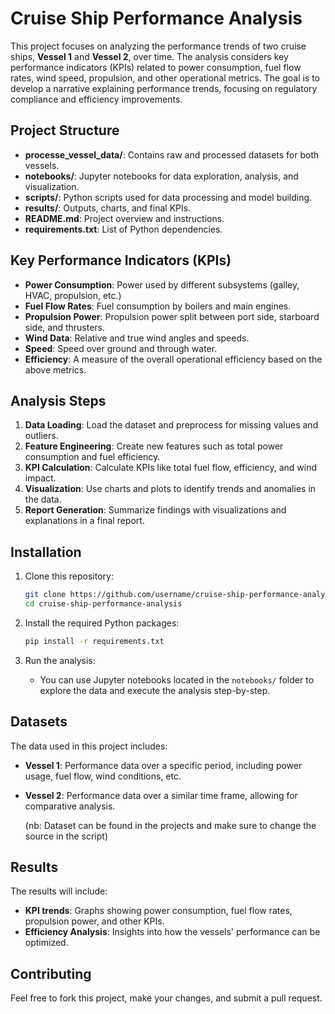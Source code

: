 # Cruise Ship Performance Analysis

This project focuses on analyzing the performance trends of two cruise ships, **Vessel 1** and **Vessel 2**, over time. The analysis considers key performance indicators (KPIs) related to power consumption, fuel flow rates, wind speed, propulsion, and other operational metrics. The goal is to develop a narrative explaining performance trends, focusing on regulatory compliance and efficiency improvements.

## Project Structure

- **processe_vessel_data/**: Contains raw and processed datasets for both vessels.
- **notebooks/**: Jupyter notebooks for data exploration, analysis, and visualization.
- **scripts/**: Python scripts used for data processing and model building.
- **results/**: Outputs, charts, and final KPIs.
- **README.md**: Project overview and instructions.
- **requirements.txt**: List of Python dependencies.

## Key Performance Indicators (KPIs)

- **Power Consumption**: Power used by different subsystems (galley, HVAC, propulsion, etc.)
- **Fuel Flow Rates**: Fuel consumption by boilers and main engines.
- **Propulsion Power**: Propulsion power split between port side, starboard side, and thrusters.
- **Wind Data**: Relative and true wind angles and speeds.
- **Speed**: Speed over ground and through water.
- **Efficiency**: A measure of the overall operational efficiency based on the above metrics.

## Analysis Steps

1. **Data Loading**: Load the dataset and preprocess for missing values and outliers.
2. **Feature Engineering**: Create new features such as total power consumption and fuel efficiency.
3. **KPI Calculation**: Calculate KPIs like total fuel flow, efficiency, and wind impact.
4. **Visualization**: Use charts and plots to identify trends and anomalies in the data.
5. **Report Generation**: Summarize findings with visualizations and explanations in a final report.

## Installation

1. Clone this repository:
    ```bash
    git clone https://github.com/username/cruise-ship-performance-analysis.git
    cd cruise-ship-performance-analysis
    ```

2. Install the required Python packages:
    ```bash
    pip install -r requirements.txt
    ```

3. Run the analysis:
    - You can use Jupyter notebooks located in the `notebooks/` folder to explore the data and execute the analysis step-by-step.

## Datasets

The data used in this project includes:
- **Vessel 1**: Performance data over a specific period, including power usage, fuel flow, wind conditions, etc.
- **Vessel 2**: Performance data over a similar time frame, allowing for comparative analysis.

  (nb: Dataset can be found in the projects and make sure to change the source in the script)
## Results

The results will include:
- **KPI trends**: Graphs showing power consumption, fuel flow rates, propulsion power, and other KPIs.
- **Efficiency Analysis**: Insights into how the vessels' performance can be optimized.

## Contributing

Feel free to fork this project, make your changes, and submit a pull request.

